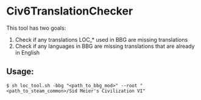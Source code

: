 # Civ6TranslationChecker

This tool has two goals:  
1. Check if any translations LOC_* used in BBG are missing translations  
2. Check if any languages in BBG are missing translations that are already in English  

## Usage:
```
$ sh loc_tool.sh -bbg "<path_to_bbg_mod>" --root "<path_to_steam_common>/Sid Meier's Civilization VI"
```


